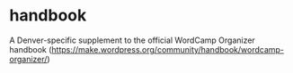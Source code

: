 # handbook
A Denver-specific supplement to the official WordCamp Organizer handbook (https://make.wordpress.org/community/handbook/wordcamp-organizer/)
